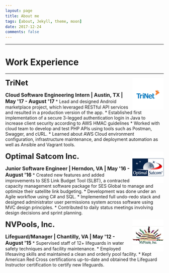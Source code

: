 ```yaml
---
layout: page
title: About me
tags: [about, Jekyll, theme, moon]
date: 2017-12-24
comments: false
---
```


----------

# Work Experience

----------

<p>
    <a href="https://www.trinet.com/"><img src="/assets/img/trinet.png" alt="TriNet" style="float:right;width:100px;height:100px;"></a>
    <b><font size="5">TriNet</font></b>
</p>
<b><font size="3">Cloud Software Engineering Intern  |  Austin, TX  |  May '17 - August '17</font></b>
* Lead and designed Android marketplace project, which leveraged RESTful API services and resulted in a production version of the app.
* Established first implementation of a secure 3-legged authentication login in Java to increase client security according to AWS HMAC guidelines
* Worked with cloud team to develop and test PHP APIs using tools such as Postman, Swagger, and cURL.
* Learned about AWS Cloud environment configuration, infrastructure maintenance, and deployment automation as well as Ansible and Vagrant tools.

<br>

<p>
    <a href="https://www.optimalsatcom.com/"><img src="/assets/img/optimal-satcom.png" alt="Optimal Satcom Inc." style="float:right;width:100px;height:100px;"></a>
    <b><font size="5">Optimal Satcom Inc.</font></b>
</p>
<b><font size="3">Junior Software Engineer  |  Herndon, VA  |  May '16 - August '16</font></b>
* Created new features and added improvements to SES Link Budget Tool (SLBT), a contracted capacity management software package for SES Global to manage and optimize their satellite link budgeting.
* Development was done under an Agile workflow using C# and SQL.
* Implemented full undo-redo stack and designed administrator user permissions system across software using MVC design principles.
* Contributed to daily status meetings involving design decisions and sprint planning.

<br>

<p>
    <a href="https://www.nvpools.com/"><img src="/assets/img/nvpools.png" alt="NVPools, Inc." style="float:right;width:100px;height:100px;"></a>
    <b><font size="5">NVPools, Inc.</font></b>
</p>
<b><font size="3">Lifeguard/Manager  |  Chantilly, VA  |  May '12 - August '15</font></b>
* Supervised staff of 12+ lifeguards in water safety techniques and facility maintenance.
* Employed lifesaving skills and maintained a clean and orderly pool facility.
* Kept American Red Cross certifications up-to-date and obtained the Lifeguard Instructor certification to certify new lifeguards.

<br>

<!--
----------

# Extracurricular Activities

----------
-->
